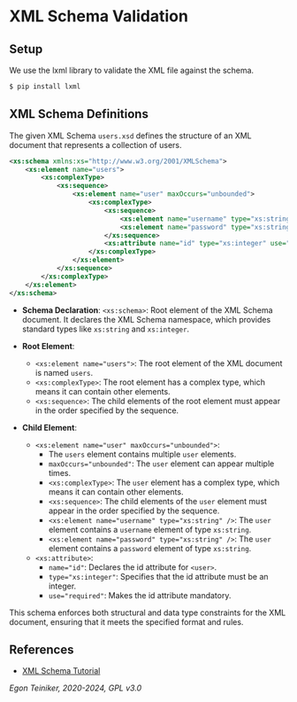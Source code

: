 # XML Schema Validation 

## Setup 

We use the lxml library to validate the XML file against the schema.
    
```bash
$ pip install lxml
```

## XML Schema Definitions 

The given XML Schema `users.xsd` defines the structure of an XML document 
that represents a collection of users.

```xml
<xs:schema xmlns:xs="http://www.w3.org/2001/XMLSchema">
    <xs:element name="users">
        <xs:complexType>
            <xs:sequence>
                <xs:element name="user" maxOccurs="unbounded">
                    <xs:complexType>
                        <xs:sequence>
                            <xs:element name="username" type="xs:string" />
                            <xs:element name="password" type="xs:string" />
                        </xs:sequence>
                        <xs:attribute name="id" type="xs:integer" use="required" />
                    </xs:complexType>
                </xs:element>
            </xs:sequence>
        </xs:complexType>
    </xs:element>
</xs:schema>
```

* **Schema Declaration**: `<xs:schema>`: Root element of the XML Schema document. 
    It declares the XML Schema namespace, which provides standard types like 
    `xs:string` and `xs:integer`.

* **Root Element**: 
    * `<xs:element name="users">`: The root element of the XML document is named `users`.
    * `<xs:complexType>`: The root element has a complex type, which means it can contain 
        other elements.
    * `<xs:sequence>`: The child elements of the root element must appear in the order 
        specified by the sequence.

* **Child Element**:
    * `<xs:element name="user" maxOccurs="unbounded">`: 
        * The `users` element contains multiple `user` elements.
        * `maxOccurs="unbounded"`: The `user` element can appear multiple times.
        * `<xs:complexType>`: The `user` element has a complex type, which means it can contain
            other elements.
        * `<xs:sequence>`: The child elements of the `user` element must appear in the order
            specified by the sequence.
        * `<xs:element name="username" type="xs:string" />`: The `user` element contains a
            `username` element of type `xs:string`.
        * `<xs:element name="password" type="xs:string" />`: The `user` element contains a
            `password` element of type `xs:string`.
    * `<xs:attribute>`:
        * `name="id"`: Declares the id attribute for `<user>`.
        * `type="xs:integer"`: Specifies that the id attribute must be an integer.
        * `use="required"`: Makes the id attribute mandatory.

This schema enforces both structural and data type constraints for the XML document, 
ensuring that it meets the specified format and rules.


## References

* [XML Schema Tutorial](https://www.w3schools.com/xml/schema_intro.asp)

*Egon Teiniker, 2020-2024, GPL v3.0*